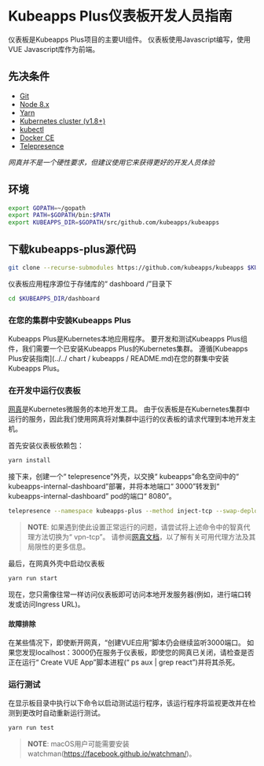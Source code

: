 # Kubeapps Plus仪表板开发人员指南

仪表板是Kubeapps Plus项目的主要UI组件。 仪表板使用Javascript编写，使用VUE Javascript库作为前端。

## 先决条件

- [Git](https://git-scm.com/)
- [Node 8.x](https://nodejs.org/)
- [Yarn](https://yarnpkg.com)
- [Kubernetes cluster (v1.8+)](https://kubernetes.io/docs/setup/pick-right-solution/)
- [kubectl](https://kubernetes.io/docs/tasks/tools/install-kubectl/)
- [Docker CE](https://www.docker.com/community-edition)
- [Telepresence](https://telepresence.io)

*网真并不是一个硬性要求，但建议使用它来获得更好的开发人员体验*

## 环境

```bash
export GOPATH=~/gopath
export PATH=$GOPATH/bin:$PATH
export KUBEAPPS_DIR=$GOPATH/src/github.com/kubeapps/kubeapps
```
## 下载kubeapps-plus源代码

```bash
git clone --recurse-submodules https://github.com/kubeapps/kubeapps $KUBEAPPS_DIR
```

仪表板应用程序源位于存储库的“ dashboard /”目录下

```bash
cd $KUBEAPPS_DIR/dashboard
```

### 在您的集群中安装Kubeapps Plus

Kubeapps Plus是Kubernetes本地应用程序。 要开发和测试Kubeapps Plus组件，我们需要一个已安装Kubeapps Plus的Kubernetes集群。 遵循[Kubeapps Plus安装指南](../../ chart / kubeapps / README.md)在您的群集中安装Kubeapps Plus。

### 在开发中运行仪表板

[网真](https://www.telepresence.io/)是Kubernetes微服务的本地开发工具。 由于仪表板是在Kubernetes集群中运行的服务，因此我们使用网真将对集群中运行的仪表板的请求代理到本地开发主机。

首先安装仪表板依赖包：

```bash
yarn install
```

接下来，创建一个“ telepresence”外壳，以交换“ kubeapps”命名空间中的“ kubeapps-internal-dashboard”部署，并将本地端口“ 3000”转发到“ kubeapps-internal-dashboard” pod的端口“ 8080”。

```bash
telepresence --namespace kubeapps-plus --method inject-tcp --swap-deployment kubeapps-internal-dashboard --expose 3000:8080 --run-shell
```

> **NOTE**: 如果遇到使此设置正常运行的问题，请尝试将上述命令中的智真代理方法切换为“ vpn-tcp”。 请参阅[网真文档](https://www.telepresence.io/reference/methods)，以了解有关可用代理方法及其局限性的更多信息。

最后，在网真外壳中启动仪表板

```bash
yarn run start
```

现在，您只需像往常一样访问仪表板即可访问本地开发服务器(例如，进行端口转发或访问Ingress URL)。

#### 故障排除

在某些情况下，即使断开网真，“创建VUE应用”脚本仍会继续监听3000端口。 如果您发现localhost：3000仍在服务于仪表板，即使您的网真已关闭，请检查是否正在运行“ Create VUE App”脚本进程(“ ps aux | grep react”)并将其杀死。

### 运行测试

在显示板目录中执行以下命令以启动测试运行程序，该运行程序将监视更改并在检测到更改时自动重新运行测试。

```bash
yarn run test
```

> **NOTE**: macOS用户可能需要安装watchman(https://facebook.github.io/watchman/)。

